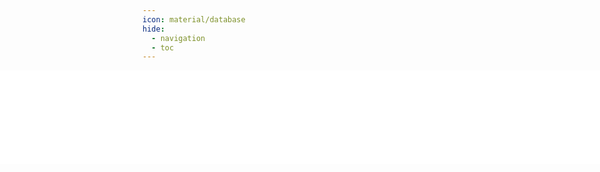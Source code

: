 ```yaml
---
icon: material/database
hide:
  - navigation
  - toc
---
```

<!-- markdownlint-disable -->
<!--
  This HTML block configures the page to display a full-width iframe containing the database schema,
  positioned below the header and above the footer removing the second scrollbar.
  
  Key features:
  1. Custom styling to ensure the iframe takes up the full width and available height between header and footer.
  2. JavaScript to dynamically adjust the iframe height and handle internal navigation.
  3. Prevention of the default link behavior inside the iframe to avoid page reloads and flashing.

  The hide metadata removes the navigation and table of contents from the markdown page.
-->

<style>
  iframe {
    position: fixed;
    left: 0;
    width: 100%;
    border: none;
    z-index: 1;
  }
</style>

<iframe src="../database_schema/index.html" id="schemaFrame"></iframe>

<script>
  document.addEventListener('DOMContentLoaded', function() {
    var iframe = document.getElementById('schemaFrame');
    var header = document.querySelector('header');
    var footer = document.querySelector('footer');
    function adjustIframePosition() {
      var headerHeight = header.offsetHeight;
      var footerHeight = footer.offsetHeight;
      iframe.style.top = (headerHeight) + 'px';
      iframe.style.height = 'calc(100% - ' + (headerHeight + footerHeight) + 'px)';
    }

    iframe.onload = function() {
      adjustIframePosition();
      // Prevent default link behavior inside iframe to avoid page reloads
      iframe.contentWindow.addEventListener('click', function(e) {
        if (e.target.tagName === 'A') {
          e.preventDefault();
          iframe.src = e.target.href;
        }
      }, true);
    };

    // Adjust iframe position and height when window is resized
    window.addEventListener('resize', adjustIframePosition);

    // Initial adjustment
    adjustIframePosition();
  });
</script>
